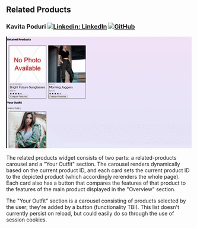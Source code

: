 ## Related Products
### Kavita Poduri [![Linkedin: LinkedIn](https://img.shields.io/badge/linkedin-%230077B5.svg?style=for-the-badge&logo=linkedin&logoColor=white&link=https://www.linkedin.com/in/kevinzhugao/)](https://www.linkedin.com/in/kvpoduri/) [![GitHub](https://img.shields.io/badge/github-%23121011.svg?style=for-the-badge&logo=github&logoColor=white&link=https://github.com/kevinzhugao)](https://github.com/yrgirlkv)

![](related-products.gif)

The related products widget consists of two parts: a related-products carousel and a "Your Outfit" section. The carousel renders dynamically based on the current product ID, and each card sets the current product ID to the depicted product (which accordingly rerenders the whole page). Each card also has a button that compares the features of that product to the features of the main product displayed in the "Overview" section.

The "Your Outfit" section is a carousel consisting of products selected by the user; they're added by a button (functionality TBI). This list doesn't currently persist on reload, but could easily do so through the use of session cookies.
